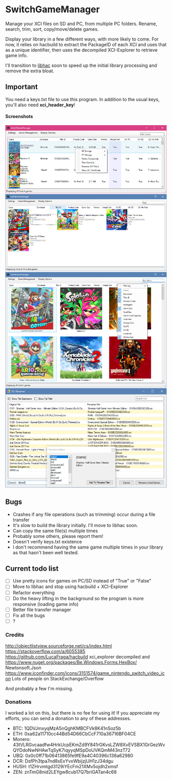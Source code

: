 # SwitchGameManager

Manage your XCI files on SD and PC, from multiple PC folders. Rename, search, trim, sort, copy/move/delete games.

Display your library in a few different ways, with more likely to come. For now, it relies on hacbuild to extract the PackageID of each XCI and uses that as a unique identifier, then uses the decompiled XCI-Explorer to retrieve game info.

I'll transition to [libhac](https://github.com/Thealexbarney/libhac) soon to speed up the initial library processing and remove the extra bloat.

## Important
You need a keys.txt file to use this program.
In addition to the usual keys, you'll also need **xci_header_key**!

#### Screenshots
![Screenshot](Screens/1.png)
![Screenshot](Screens/2.png)
![Screenshot](Screens/3.png)
![Screenshot](Screens/4.png)

## Bugs
- Crashes if any file operations (such as trimming) occur during a file transfer
- It's slow to build the library initially. I'll move to libhac soon.
- Can copy the same file(s) multiple times
- Probably some others, please report them!
- Doesn't verify keys.txt existence
- I don't recommend having the same game multiple times in your library as that hasn't been well tested.

## Current todo list
- [ ] Use pretty icons for games on PC/SD instead of "True" or "False"
- [ ] Move to libhac and stop using hacbuild + XCI-Explorer
- [ ] Refactor everything
- [ ] Do the heavy lifting in the background so the program is more responsive (loading game info)
- [ ] Better file transfer manager
- [ ] Fix all the bugs
- [ ] ?

### Credits
http://objectlistview.sourceforge.net/cs/index.html
https://stackoverflow.com/a/6055385
https://github.com/LucaFraga/hacbuild
xci_explorer decompiled and https://www.nuget.org/packages/Be.Windows.Forms.HexBox/
Newtonsoft.Json
https://www.iconfinder.com/icons/3151574/game_nintendo_switch_video_icon
Lots of people on StackExchange/Overflow

And probably a few I'm missing.

### Donations
I worked a lot on this, but there is no fee for using it! If you appreciate my efforts, you can send a donation to any of these addresses.

 * BTC: 1QDVJmxyqMzA5nQghKMBCFVk8K41nSoz5b
 * ETH: 0xa62a11710cc44Bd54D66CbCcF710a36716BF04CE
 * Monero: 43tVLRGvcaadfw4HrkUcpEKmZd9Y841rGKvsLZW8XvEVSBX1GrGezWvQYDdoNwNHAwTqSyK7iqyyqMSpDoUVKQmM43nzT72
 * UBQ: 0x0c0ff71b06413865fe9fE9a4C40396c136a62980
 * DCR: DsfPh3tpa7nd8sExYvxWbijzjUH1zJ34dgu
 * HUSH: t1ZHrvmtgd3129iYEcFm21XMv5ojdh2xmsf
 * ZEN: znTmG8nid2LEYgw8cub17Q7briGATan4c68
 
